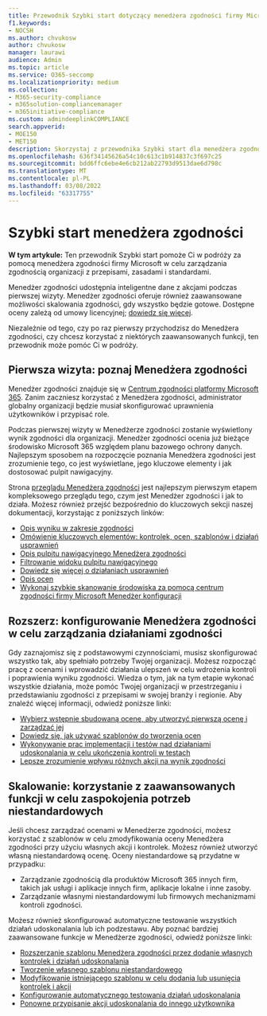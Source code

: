 ```yaml
---
title: Przewodnik Szybki start dotyczący menedżera zgodności firmy Microsoft
f1.keywords:
- NOCSH
ms.author: chvukosw
author: chvukosw
manager: laurawi
audience: Admin
ms.topic: article
ms.service: O365-seccomp
ms.localizationpriority: medium
ms.collection:
- M365-security-compliance
- m365solution-compliancemanager
- m365initiative-compliance
ms.custom: admindeeplinkCOMPLIANCE
search.appverid:
- MOE150
- MET150
description: Skorzystaj z przewodnika Szybki start dla menedżera zgodności, aby ułatwić Ci rozpoczęcie zrozumienia, konfiguracji i korzystania z Menedżera zgodności.
ms.openlocfilehash: 636f34145626a54c10c613c1b914837c3f697c25
ms.sourcegitcommit: bdd6ffc6ebe4e6cb212ab22793d9513dae6d798c
ms.translationtype: MT
ms.contentlocale: pl-PL
ms.lasthandoff: 03/08/2022
ms.locfileid: "63317755"
---
```

# <a name="compliance-manager-quickstart"></a>Szybki start menedżera zgodności

**W tym artykule:** Ten przewodnik Szybki start pomoże Ci w podróży za pomocą menedżera zgodności firmy Microsoft w celu zarządzania zgodnością organizacji z przepisami, zasadami i standardami.

Menedżer zgodności udostępnia inteligentne dane z akcjami podczas pierwszej wizyty. Menedżer zgodności oferuje również zaawansowane możliwości skalowania zgodności, gdy wszystko będzie gotowe. Dostępne oceny zależą od umowy licencyjnej; [dowiedz się więcej](/office365/servicedescriptions/microsoft-365-service-descriptions/microsoft-365-tenantlevel-services-licensing-guidance/microsoft-365-security-compliance-licensing-guidance).

Niezależnie od tego, czy po raz pierwszy przychodzisz do Menedżera zgodności, czy chcesz korzystać z niektórych zaawansowanych funkcji, ten przewodnik może pomóc Ci w podróży.

## <a name="first-visit-get-to-know-compliance-manager"></a>Pierwsza wizyta: poznaj Menedżera zgodności

Menedżer zgodności znajduje się w <a href="https://go.microsoft.com/fwlink/p/?linkid=2077149" target="_blank">Centrum zgodności platformy Microsoft 365</a>. Zanim zaczniesz korzystać z Menedżera zgodności, administrator [](compliance-manager-setup.md#set-user-permissions-and-assign-roles) globalny organizacji będzie musiał skonfigurować uprawnienia użytkowników i przypisać role.

Podczas pierwszej wizyty w Menedżerze zgodności zostanie wyświetlony wynik zgodności dla organizacji. Menedżer zgodności ocenia już bieżące środowisko Microsoft 365 względem planu bazowego ochrony danych. Najlepszym sposobem na rozpoczęcie poznania Menedżera zgodności jest zrozumienie tego, co jest wyświetlane, jego kluczowe elementy i jak dostosować pulpit nawigacyjny.

Strona [przeglądu Menedżera zgodności](compliance-manager.md) jest najlepszym pierwszym etapem kompleksowego przeglądu tego, czym jest Menedżer zgodności i jak to działa. Możesz również przejść bezpośrednio do kluczowych sekcji naszej dokumentacji, korzystając z poniższych linków:

- [Opis wyniku w zakresie zgodności](compliance-manager.md#understanding-your-compliance-score)
- [Omówienie kluczowych elementów: kontrolek, ocen, szablonów i działań usprawnień](compliance-manager.md#key-elements-controls-assessments-templates-improvement-actions)
- [Opis pulpitu nawigacyjnego Menedżera zgodności](compliance-manager-setup.md#understand-the-compliance-manager-dashboard)
- [Filtrowanie widoku pulpitu nawigacyjnego](compliance-manager-setup.md#filtering-your-dashboard-view)
- [Dowiedz się więcej o działaniach usprawnień](compliance-manager-setup.md#improvement-actions-page)
- [Opis ocen](compliance-manager.md#assessments)
- [Wykonaj szybkie skanowanie środowiska za pomocą centrum zgodności firmy Microsoft Menedżer konfiguracji](compliance-manager-mcca.md)

## <a name="ramping-up-configure-compliance-manager-to-manage-your-compliance-activities"></a>Rozszerz: konfigurowanie Menedżera zgodności w celu zarządzania działaniami zgodności

Gdy zaznajomisz się z podstawowymi czynnościami, musisz skonfigurować wszystko tak, aby spełniało potrzeby Twojej organizacji. Możesz rozpocząć pracę z ocenami i wprowadzić działania ulepszeń w celu wdrożenia kontroli i poprawienia wyniku zgodności. Wiedza o tym, jak na tym etapie wykonać wszystkie działania, może pomóc Twojej organizacji w przestrzeganiu i przedstawianiu zgodności z przepisami w swojej branży i regionie. Aby znaleźć więcej informacji, odwiedź poniższe linki:

- [Wybierz wstępnie sbudowaną ocenę, aby utworzyć pierwszą ocenę i zarządzać jej](compliance-manager-assessments.md)
- [Dowiedz się, jak używać szablonów do tworzenia ocen](compliance-manager-templates.md)
- [Wykonywanie prac implementacji i testów nad działaniami udoskonalania w celu ukończenia kontroli w testach](compliance-manager-improvement-actions.md)
- [Lepsze zrozumienie wpływu różnych akcji na wynik zgodności](compliance-score-calculation.md)

## <a name="scaling-up-use-advanced-functionality-to-meet-your-custom-needs"></a>Skalowanie: korzystanie z zaawansowanych funkcji w celu zaspokojenia potrzeb niestandardowych

Jeśli chcesz zarządzać ocenami w Menedżerze zgodności, możesz korzystać z szablonów w celu zmodyfikowania oceny Menedżera zgodności przy użyciu własnych akcji i kontrolek. Możesz również utworzyć własną niestandardową ocenę. Oceny niestandardowe są przydatne w przypadku:

- Zarządzanie zgodnością dla produktów Microsoft 365 innych firm, takich jak usługi i aplikacje innych firm, aplikacje lokalne i inne zasoby.
- Zarządzanie własnymi niestandardowymi lub firmowych mechanizmami kontroli zgodności.

Możesz również skonfigurować automatyczne testowanie wszystkich działań udoskonalania lub ich podzestawu. Aby poznać bardziej zaawansowane funkcje w Menedżerze zgodności, odwiedź poniższe linki:

- [Rozszerzanie szablonu Menedżera zgodności przez dodanie własnych kontrolek i działań udoskonalania](compliance-manager-templates-extend.md)
- [Tworzenie własnego szablonu niestandardowego](compliance-manager-templates-create.md)
- [Modyfikowanie istniejącego szablonu w celu dodania lub usunięcia kontrolek i akcji](compliance-manager-templates-modify.md)
- [Konfigurowanie automatycznego testowania działań udoskonalania](compliance-manager-setup.md#set-up-automated-testing)
- [Ponowne przypisanie akcji udoskonalania do innego użytkownika](compliance-manager-setup.md#reassign-improvement-actions-to-another-user)